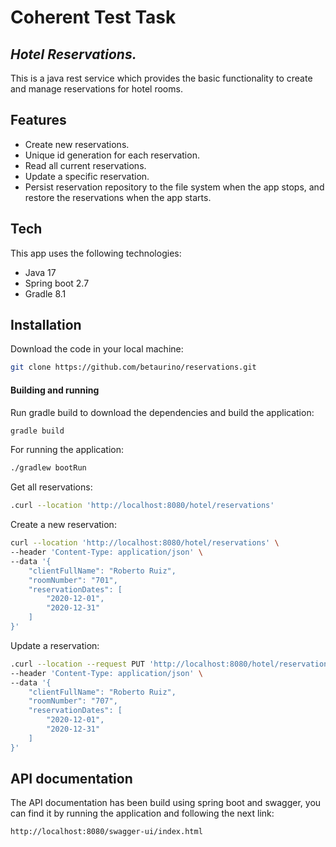 # Coherent Test Task
## _Hotel Reservations._

This is a java rest service which provides the basic functionality to create and manage reservations for hotel rooms.

## Features
- Create new reservations.
- Unique id generation for each reservation.
- Read all current reservations.
- Update a specific reservation.
- Persist reservation repository to the file system when the app stops, and restore the reservations when the app starts.

## Tech

This app uses the following technologies:

- Java 17
- Spring boot 2.7
- Gradle 8.1

## Installation

Download the code in your local machine:

```sh
git clone https://github.com/betaurino/reservations.git
```

#### Building and running
Run gradle build to download the dependencies and build the application:
```sh
gradle build
```

For running the application:
```sh
./gradlew bootRun
```

Get all reservations:
```sh
.curl --location 'http://localhost:8080/hotel/reservations'
```

Create a new reservation:
```sh
curl --location 'http://localhost:8080/hotel/reservations' \
--header 'Content-Type: application/json' \
--data '{
    "clientFullName": "Roberto Ruiz",
    "roomNumber": "701",
    "reservationDates": [
        "2020-12-01",
        "2020-12-31"
    ]
}'
```

Update a reservation:
```sh
.curl --location --request PUT 'http://localhost:8080/hotel/reservations/2626' \
--header 'Content-Type: application/json' \
--data '{
    "clientFullName": "Roberto Ruiz",
    "roomNumber": "707",
    "reservationDates": [
        "2020-12-01",
        "2020-12-31"
    ]
}'
```

## API documentation

The API documentation has been build using spring boot and swagger, you can find it by running the application and following the next link:
```sh
http://localhost:8080/swagger-ui/index.html
```
